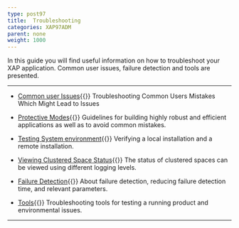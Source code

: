 ```yaml
---
type: post97
title:  Troubleshooting
categories: XAP97ADM
parent: none
weight: 1000
---
```


In this guide you will find useful information on how to troubleshoot your XAP application. Common user issues, failure detection and tools are presented.

<hr/>


- [Common user Issues](./troubleshooting-common-user-issues.html){{<wbr>}}
Troubleshooting Common Users Mistakes Which Might Lead to Issues

- [Protective Modes](./troubleshooting-protective-modes.html){{<wbr>}}
Guidelines for building highly  robust and efficient applications as well as to avoid common mistakes.

- [Testing System environment](./troubleshooting-testing-system-environment.html){{<wbr>}}
Verifying a local installation and a remote installation.

- [Viewing Clustered Space Status](./troubleshooting-viewing-clustered-space-status.html){{<wbr>}}
The status of clustered spaces can be viewed using different logging levels.

- [Failure Detection](./troubleshooting-failure-detection.html){{<wbr>}}
About failure detection, reducing failure detection time, and relevant parameters.

- [Tools](./troubleshooting-tools.html){{<wbr>}}
Troubleshooting tools for testing a running product and environmental issues.

<hr/>
